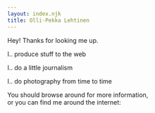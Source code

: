 ```yaml
---
layout: index.njk
title: Olli-Pekka Lehtinen
---
```

<div id="typed-strings">
    <p>Hey! Thanks for looking me up.</p>
    <p>I.. produce stuff to the web</p>
    <p>I.. do a little journalism</p>
    <p>I.. do photography from time to time</p>
    <p>You should browse around for more information, <br/>or
    you can find me around the internet:</p>
</div>
<span class="subtitle is-2" id="typed"></span>
